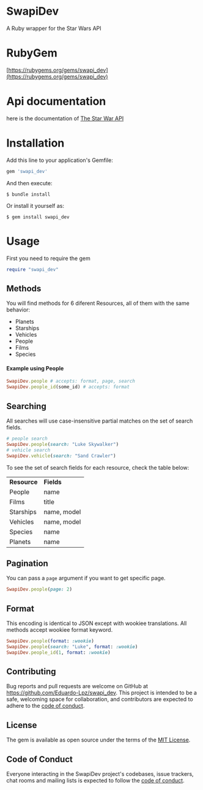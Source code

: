 # SwapiDev

A Ruby wrapper for the Star Wars API

# RubyGem

[https://rubygems.org/gems/swapi_dev](https://rubygems.org/gems/swapi_dev)


# Api documentation
here is the documentation of [The Star War API](https://swapi.dev/)
# Installation

Add this line to your application's Gemfile:

```ruby
gem 'swapi_dev'
```

And then execute:

    $ bundle install

Or install it yourself as:

    $ gem install swapi_dev

# Usage

First you need to require the gem

```ruby
require "swapi_dev"
```

## Methods

You will find methods for 6 diferent Resources, all of them with the same behavior:
- Planets
- Starships
- Vehicles
- People
- Films
- Species
#### Example using People

```ruby
SwapiDev.people # accepts: format, page, search
SwapiDev.people_id(some_id) # accepts: format
```

## Searching
All searches will use case-insensitive partial matches on the set of search fields.

```ruby
# people search
SwapiDev.people(search: "Luke Skywalker")
# vehicle search
SwapiDev.vehicle(search: "Sand Crawler")
```

To see the set of search fields for each resource, check the table below:

<table>
  <tr>
    <td><b>Resource</b></td>
    <td><b>Fields</b></td>
  </tr>
  <tr>
    <td>People</td>
    <td>name</td>
  </tr>
  <tr>
    <td>Films</td>
    <td>title</td>
  </tr>
  <tr>
    <td>Starships</td>
    <td>name, model</td>
  </tr>
  <tr>
    <td>Vehicles</td>
    <td>name, model</td>
  </tr>
  <tr>
    <td>Species</td>
    <td>name</td>
  </tr>
  <tr>
    <td>Planets</td>
    <td>name</td>
  </tr>
</table>

## Pagination
You can pass a `page` argument if you want to get specific page.

```ruby
SwapiDev.people(page: 2)
```

## Format
This encoding is identical to JSON except with wookiee translations. All methods accept wookiee format keyword.
```ruby
SwapiDev.people(format: :wookie)
SwapiDev.people(search: "Luke", format: :wookie)
SwapiDev.people_id(1, format: :wookie)
```


## Contributing

Bug reports and pull requests are welcome on GitHub at https://github.com/Eduardo-Lpz/swapi_dev. This project is intended to be a safe, welcoming space for collaboration, and contributors are expected to adhere to the [code of conduct](https://github.com/[USERNAME]/swapi_dev/blob/master/CODE_OF_CONDUCT.md).

## License

The gem is available as open source under the terms of the [MIT License](https://opensource.org/licenses/MIT).

## Code of Conduct

Everyone interacting in the SwapiDev project's codebases, issue trackers, chat rooms and mailing lists is expected to follow the [code of conduct](https://github.com/[USERNAME]/swapi_dev/blob/master/CODE_OF_CONDUCT.md).
